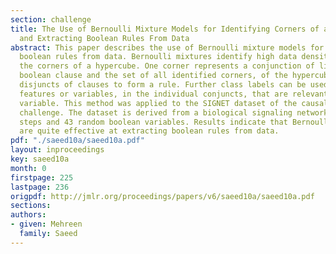 ```yaml
---
section: challenge
title: The Use of Bernoulli Mixture Models for Identifying Corners of a Hypercube
  and Extracting Boolean Rules From Data
abstract: This paper describes the use of Bernoulli mixture models for extracting
  boolean rules from data. Bernoulli mixtures identify high data density areas on
  the corners of a hypercube. One corner represents a conjunction of literals in a
  boolean clause and the set of all identified corners, of the hypercube, indicates
  disjuncts of clauses to form a rule. Further class labels can be used to select
  features or variables, in the individual conjuncts, that are relevant to the target
  variable. This method was applied to the SIGNET dataset of the causality workbench
  challenge. The dataset is derived from a biological signaling network with 21 time
  steps and 43 random boolean variables. Results indicate that Bernoulli mixtures
  are quite effective at extracting boolean rules from data.
pdf: "./saeed10a/saeed10a.pdf"
layout: inproceedings
key: saeed10a
month: 0
firstpage: 225
lastpage: 236
origpdf: http://jmlr.org/proceedings/papers/v6/saeed10a/saeed10a.pdf
sections: 
authors:
- given: Mehreen
  family: Saeed
---
```

